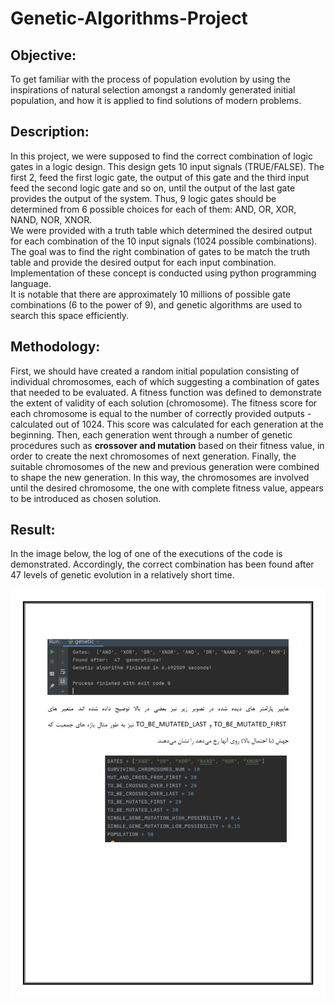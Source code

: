 # Genetic-Algorithms-Project

## Objective:
To get familiar with the process of population evolution by using the inspirations of natural selection amongst a randomly generated initial population, and how it is applied to find solutions of modern problems.

## Description:
In this project, we were supposed to find the correct combination of logic gates in a logic design. This design gets 10 input signals (TRUE/FALSE). The first 2, feed the first logic gate, the output of this gate and the third input feed the second logic gate and so on, until the output of the last gate provides the output of the system. Thus, 9 logic gates should be determined from 6 possible choices for each of them: AND, OR, XOR, NAND, NOR, XNOR.  
We were provided with a truth table which determined the desired output for each combination of the 10 input signals (1024 possible combinations). The goal was to find the right combination of gates to be match the truth table and provide the desired output for each input combination. Implementation of these concept is conducted using python programming language.  
It is notable that there are approximately 10 millions of possible gate combinations (6 to the power of 9), and genetic algorithms are used to search this space efficiently.  

## Methodology:
First, we should have created a random initial population consisting of individual chromosomes, each of which suggesting a combination of gates that needed to be evaluated. A fitness function was defined to demonstrate the extent of validity of each solution (chromosome). The fitness score for each chromosome is equal to the number of correctly provided outputs -calculated out of 1024. This score was calculated for each generation at the beginning. Then, each generation went through a number of genetic procedures such as **crossover and mutation** based on their fitness value, in order to create the next chromosomes of next generation. Finally, the suitable chromosomes of the new and previous generation were combined to shape the new generation. In this way, the chromosomes are involved until the desired chromosome, the one with complete fitness value, appears to be introduced as chosen solution. 

## Result:
In the image below, the log of one of the executions of the code is demonstrated. Accordingly, the correct combination has been found after 47 levels of genetic evolution in a relatively short time. 

![alt text](https://github.com/moeinsh78/Artificial-Intelligence-Course-Projects/blob/master/Genetic/output.png)
